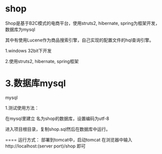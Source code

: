 shop
====

Shop是基于B2C模式的电商平台，使用struts2, hibernate, spring为框架开发，数据库为mysql

其中有使用Lucene作为商品搜索引擎，自己实现的配置文件的hql查询引擎。

1.windows 32bit下开发

2.使用struts2, hibernate, spring框架

3.数据库mysql
====

mysql

1.测试使用方法：

在mysql里建立 名为shop的数据库，设置编码为utf-8

进入项目根目录，复制shop.sql然后在数据库中运行。


====
运行方式：
部署到tomcat中，启动tomcat
在浏览器中输入http://localhost:(server port)/shop 即可
